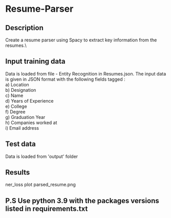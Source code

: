 # Resume-Parser 

## Description

Create a resume parser using Spacy to extract key information from the resumes.\

## Input training data
Data is loaded from file - Entity Recognition in Resumes.json. The input data is given in JSON format with the following fields tagged :\
      a)	Location\
      b)	Designation\
      c)	Name\
      d)	Years of Experience\
      e)	College\
      f)	Degree\
      g)	Graduation Year\
      h)	Companies worked at\
      i)	Email address  

## Test data
Data is loaded from 'output' folder

## Results
ner_loss plot
parsed_resume.png

## P.S Use python 3.9 with the packages versions listed in requirements.txt
